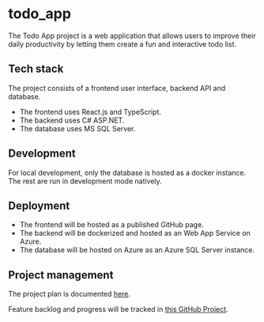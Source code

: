 # todo_app

The Todo App project is a web application that allows users to improve their daily productivity by letting them create a fun and interactive todo list.

## Tech stack

The project consists of a frontend user interface, backend API and database. 

- The frontend uses React.js and TypeScript.  
- The backend uses C# ASP.NET. 
- The database uses MS SQL Server. 

## Development

For local development, only the database is hosted as a docker instance. The rest are run in development mode natively. 

## Deployment

- The frontend will be hosted as a published GitHub page. 
- The backend will be dockerized and hosted as an Web App Service on Azure.
- The database will be hosted on Azure as an Azure SQL Server instance.

## Project management

The project plan is documented [here](documentation/plan.md).

Feature backlog and progress will be tracked in [this GitHub Project](https://github.com/users/shibaholic/projects/2/views/1).